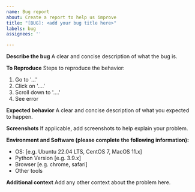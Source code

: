 ```yaml
---
name: Bug report
about: Create a report to help us improve
title: "[BUG]: <add your bug title here>"
labels: bug
assignees: ''

---
```


**Describe the bug**
A clear and concise description of what the bug is.

**To Reproduce**
Steps to reproduce the behavior:
1. Go to '...'
2. Click on '....'
3. Scroll down to '....'
4. See error

**Expected behavior**
A clear and concise description of what you expected to happen.

**Screenshots**
If applicable, add screenshots to help explain your problem.

**Environment and Software (please complete the following information):**
 - OS: [e.g. Ubuntu 22.04 LTS, CentOS 7, MacOS 11.x]
 - Python Version [e.g. 3.9.x]
 - Browser [e.g. chrome, safari]
 - Other tools

**Additional context**
Add any other context about the problem here.
